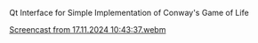 Qt Interface for Simple Implementation of Conway's Game of Life

[Screencast from 17.11.2024 10:43:37.webm](https://github.com/user-attachments/assets/7a728979-0206-4195-9eab-39609253dff0)
